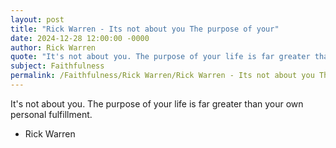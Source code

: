 ```yaml
---
layout: post
title: "Rick Warren - Its not about you The purpose of your"
date: 2024-12-28 12:00:00 -0000
author: Rick Warren
quote: "It's not about you. The purpose of your life is far greater than your own personal fulfillment."
subject: Faithfulness
permalink: /Faithfulness/Rick Warren/Rick Warren - Its not about you The purpose of your
---
```


It's not about you. The purpose of your life is far greater than your own personal fulfillment.

- Rick Warren
